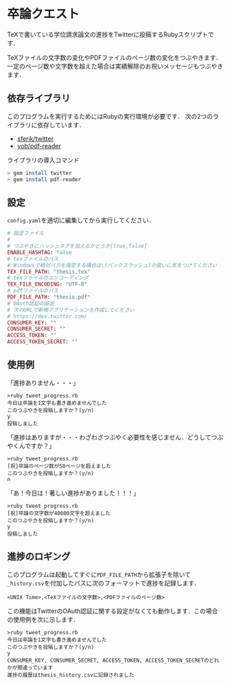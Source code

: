 卒論クエスト
===========================
TeXで書いている学位請求論文の進捗をTwitterに投稿するRubyスクリプトです．

TeXファイルの文字数の変化やPDFファイルのページ数の変化をつぶやきます．
一定のページ数や文字数を超えた場合は実績解除のお祝いメッセージもつぶやきます．

## 依存ライブラリ
このプログラムを実行するためにはRubyの実行環境が必要です．
次の2つのライブラリに依存しています．

- [sferik/twitter](https://github.com/sferik/twitter)
- [yob/pdf-reader](https://github.com/yob/pdf-reader)

ライブラリの導入コマンド

```sh
> gem install twitter
> gem install pdf-reader
```

## 設定
`config.yaml`を適切に編集してから実行してください．

```ruby
# 設定ファイル
# 
# つぶやきにハッシュタグを加えるかどうか[true,false]
ENABLE_HASHTAG: false
# texファイルのパス
# Windowsで絶対パスを指定する場合は\(バックスラッシュ)の扱いに気をつけてください
TEX_FILE_PATH: "thesis.tex"
# texファイルのエンコーディング
TEX_FILE_ENCODING: "UTF-8"
# pdfファイルのパス
PDF_FILE_PATH: "thesis.pdf"
# OAuth認証の設定
# 次のURLで新規アプリケーションを作成してください
# https://dev.twitter.com/
CONSUMER_KEY: ""
CONSUMER_SECRET: ""
ACCESS_TOKEN: ""
ACCESS_TOKEN_SECRET: ""
```

## 使用例
「進捗ありません・・・」

	>ruby tweet_progress.rb
	今日は卒論を1文字も書き進めませんでした
	このつぶやきを投稿しますか？(y/n)
	y
	投稿しました

「進捗はありますが・・・わざわざつぶやく必要性を感じません．どうしてつぶやくんですか？」

	>ruby tweet_progress.rb
	[祝]卒論のページ数が50ページを超えました
	このつぶやきを投稿しますか？(y/n)
	n

「あ！今日は！著しい進捗がありました！！！」

	>ruby tweet_progress.rb
	[祝]卒論の文字数が40000文字を超えました
	このつぶやきを投稿しますか？(y/n)
	y
	投稿しました

## 進捗のロギング
このプログラムは起動してすぐに`PDF_FILE_PATH`から拡張子を除いて`_history.csv`を付加したパスに次のフォーマットで進捗を記録します．

	<UNIX Time>,<TeXファイルの文字数>,<PDFファイルのページ数>

この機能はTwitterのOAuth認証に関する設定がなくても動作します．この場合の使用例を次に示します．

	>ruby tweet_progress.rb
	今日は卒論を1文字も書き進めませんでした
	このつぶやきを投稿しますか？(y/n)
	y
	CONSUMER_KEY, CONSUMER_SECRET, ACCESS_TOKEN, ACCESS_TOKEN_SECRETのどれかが間違っています
	進捗の履歴はthesis_history.csvに記録されました

